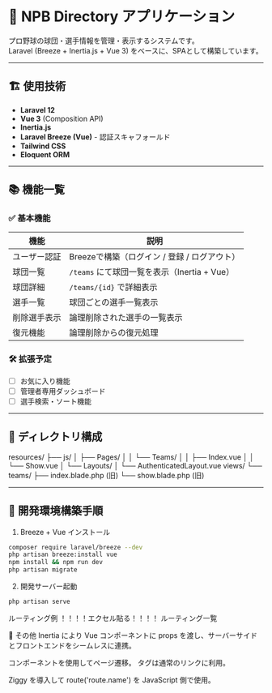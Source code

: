 # 📘 NPB Directory アプリケーション

プロ野球の球団・選手情報を管理・表示するシステムです。  
Laravel (Breeze + Inertia.js + Vue 3) をベースに、SPAとして構築しています。

---

## 🏗️ 使用技術

- **Laravel 12**
- **Vue 3** (Composition API)
- **Inertia.js**
- **Laravel Breeze (Vue)** - 認証スキャフォールド
- **Tailwind CSS**
- **Eloquent ORM**

---

## 📚 機能一覧

### ✅ 基本機能

| 機能 | 説明 |
|------|------|
| ユーザー認証 | Breezeで構築（ログイン / 登録 / ログアウト） |
| 球団一覧 | `/teams` にて球団一覧を表示（Inertia + Vue） |
| 球団詳細 | `/teams/{id}` で詳細表示 |
| 選手一覧 | 球団ごとの選手一覧表示 |
| 削除選手表示 | 論理削除された選手の一覧表示 |
| 復元機能 | 論理削除からの復元処理 |

### 🛠️ 拡張予定

- [ ] お気に入り機能
- [ ] 管理者専用ダッシュボード
- [ ] 選手検索・ソート機能

---

## 📁 ディレクトリ構成


 resources/
├── js/
│   ├── Pages/
│   │   └── Teams/
│   │       ├── Index.vue
│   │       └── Show.vue
│   └── Layouts/
│       └── AuthenticatedLayout.vue
views/
└── teams/
    ├── index.blade.php (旧)
    └── show.blade.php (旧)



---

## 🚀 開発環境構築手順

1. Breeze + Vue インストール

```bash
composer require laravel/breeze --dev
php artisan breeze:install vue
npm install && npm run dev
php artisan migrate
```

2. 開発サーバー起動

```bash
php artisan serve
```
ルーティング例
！！！！エクセル貼る！！！！
ルーティング一覧


📝 その他
Inertia により Vue コンポーネントに props を渡し、サーバーサイドとフロントエンドをシームレスに連携。

<Link> コンポーネントを使用してページ遷移。<a> タグは通常のリンクに利用。

Ziggy を導入して route('route.name') を JavaScript 側で使用。
